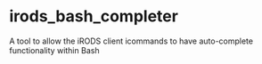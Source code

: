 # irods_bash_completer
A tool to allow the iRODS client icommands to have auto-complete functionality within Bash
